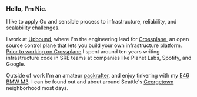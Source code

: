 ### Hello, I'm Nic.

I like to apply Go and sensible process to infrastructure, reliability, and
scalability challenges.

I work at [Upbound], where I'm the engineering lead for [Crossplane], an open
source control plane that lets you build your own infrastructure platform.
[Prior to working on Crossplane][LinkedIn] I spent around ten years writing
infrastructure code in SRE teams at companies like Planet Labs, Spotify, and
Google.

Outside of work I'm an amateur [packrafter], and enjoy tinkering with my
[E46 BMW M3]. I can be found out and about around Seattle's [Georgetown]
neighborhood most days.

[LinkedIn]: https://www.linkedin.com/in/ncope/
[Upbound]: https://upbound.io
[Crossplane]: https://crossplane.io
[packrafter]: https://en.wikipedia.org/wiki/Packraft
[E46 BMW M3]: https://en.wikipedia.org/wiki/BMW_M3#E46_generation_(2000%E2%80%932006)
[Georgetown]: https://en.wikipedia.org/wiki/Georgetown,_Seattle
